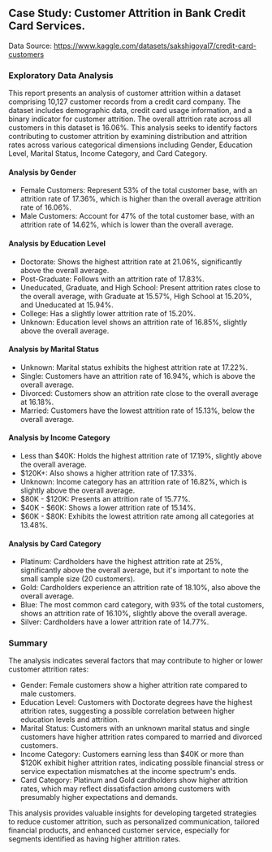 ## Case Study: Customer Attrition in Bank Credit Card Services.

Data Source: https://www.kaggle.com/datasets/sakshigoyal7/credit-card-customers

### Exploratory Data Analysis

This report presents an analysis of customer attrition within a dataset comprising 10,127 customer records from a credit card company. The dataset includes demographic data, credit card usage information, and a binary indicator for customer attrition. The overall attrition rate across all customers in this dataset is 16.06%. This analysis seeks to identify factors contributing to customer attrition by examining distribution and attrition rates across various categorical dimensions including Gender, Education Level, Marital Status, Income Category, and Card Category.

#### Analysis by Gender
- Female Customers: Represent 53% of the total customer base, with an attrition rate of 17.36%, which is higher than the overall average attrition rate of 16.06%.
- Male Customers: Account for 47% of the total customer base, with an attrition rate of 14.62%, which is lower than the overall average.

#### Analysis by Education Level
- Doctorate: Shows the highest attrition rate at 21.06%, significantly above the overall average.
- Post-Graduate: Follows with an attrition rate of 17.83%.
- Uneducated, Graduate, and High School: Present attrition rates close to the overall average, with Graduate at 15.57%, High School at 15.20%, and Uneducated at 15.94%.
- College: Has a slightly lower attrition rate of 15.20%.
- Unknown: Education level shows an attrition rate of 16.85%, slightly above the overall average.

#### Analysis by Marital Status
- Unknown: Marital status exhibits the highest attrition rate at 17.22%.
- Single: Customers have an attrition rate of 16.94%, which is above the overall average.
- Divorced: Customers show an attrition rate close to the overall average at 16.18%.
- Married: Customers have the lowest attrition rate of 15.13%, below the overall average.

#### Analysis by Income Category
- Less than $40K: Holds the highest attrition rate of 17.19%, slightly above the overall average.
- $120K+: Also shows a higher attrition rate of 17.33%.
- Unknown: Income category has an attrition rate of 16.82%, which is slightly above the overall average.
- $80K - $120K: Presents an attrition rate of 15.77%.
- $40K - $60K: Shows a lower attrition rate of 15.14%.
- $60K - $80K: Exhibits the lowest attrition rate among all categories at 13.48%.

#### Analysis by Card Category
- Platinum: Cardholders have the highest attrition rate at 25%, significantly above the overall average, but it's important to note the small sample size (20 customers).
- Gold: Cardholders experience an attrition rate of 18.10%, also above the overall average.
- Blue: The most common card category, with 93% of the total customers, shows an attrition rate of 16.10%, slightly above the overall average.
- Silver: Cardholders have a lower attrition rate of 14.77%.

### Summary
The analysis indicates several factors that may contribute to higher or lower customer attrition rates:
- Gender: Female customers show a higher attrition rate compared to male customers.
- Education Level: Customers with Doctorate degrees have the highest attrition rates, suggesting a possible correlation between higher education levels and attrition.
- Marital Status: Customers with an unknown marital status and single customers have higher attrition rates compared to married and divorced customers.
- Income Category: Customers earning less than $40K or more than $120K exhibit higher attrition rates, indicating possible financial stress or service expectation mismatches at the income spectrum's ends.
- Card Category: Platinum and Gold cardholders show higher attrition rates, which may reflect dissatisfaction among customers with presumably higher expectations and demands.

This analysis provides valuable insights for developing targeted strategies to reduce customer attrition, such as personalized communication, tailored financial products, and enhanced customer service, especially for segments identified as having higher attrition rates.